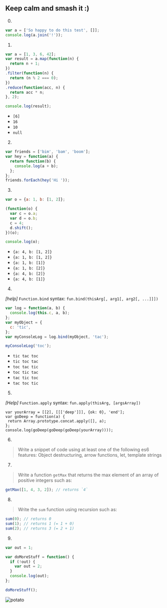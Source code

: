 ## Keep calm and smash it :)

0.
```javascript
var a = ['So happy to do this test', []];
console.log(a.join('!'));
```

1.
```javascript
var a = [1, 3, 6, 42];
var result = a.map(function(n) {
  return n + 1;
})
.filter(function(n) {
  return (n % 2 === 0);
})
.reduce(function(acc, n) {
  return acc * n;
}, 2);

console.log(result);
```
* `[6]`
* `16`
* `10`
* `null`

2.
```javascript
var friends = ['bim', 'bam', 'boom'];
var hey = function(a) {
  return function(b) {
    console.log(a + b);
  };
};
friends.forEach(hey('Hi '));
```

3.
```javascript
var o = {a: 1, b: [1, 2]};

(function(o) {
  var c = o.a;
  var d = o.b;
  c = 4;
  d.shift();
})(o);

console.log(o);
```

* `{a: 4, b: [1, 2]}`
* `{a: 1, b: [1, 2]}`
* `{a: 1, b: [1]}`
* `{a: 1, b: [2]}`
* `{a: 4, b: [2]}`
* `{a: 4, b: [1]}`

4.
*[help]* `Function.bind` syntax: `fun.bind(thisArg[, arg1[, arg2[, ...]]])`
```javascript
var log = function(a, b) {
  console.log(this.c, a, b);
};
var myObject = {
  c: 'tic',
};
var myConsoleLog = log.bind(myObject, 'tac');

myConsoleLog('toc');
```
* `tic tac toc`
* `tic toc tac`
* `toc tac tic`
* `toc tic tac`
* `tac tic toc`
* `tac toc tic`

5.
*[Help]* `Function.apply` syntax: `fun.apply(thisArg, [argsArray])`
```javasript
var yourArray = [[2], [[['deep']]], {ok: 0}, 'end'];
var goDeep = function(a) {
 return Array.prototype.concat.apply([], a);
};
console.log(goDeep(goDeep(goDeep(yourArray))));
```

6.
> Write a snippet of code using at least one of the following es6 features:
Object destructuring, arrow functions, let, template strings

7.
> Write a function `getMax` that returns the max element of an array of positive integers such as:
```javascript
getMax([1, 4, 3, 2]); // returns `4`
```

8.
> Write the `sum` function using recursion such as:
```javascript
sum(0); // returns 0
sum(1); // returns 1 (= 1 + 0)
sum(2); // returns 3 (= 2 + 1)
```

9.
```javascript
var out = 1;

var doMoreStuff = function() {
  if (!out) {
    var out = 2;
  }
  console.log(out);
};

doMoreStuff();
```

![potato](http://cdn.meme.am/instances/500x/61730954.jpg)
